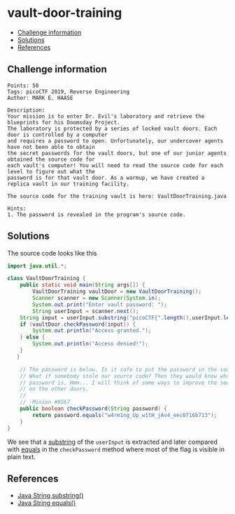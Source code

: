 # vault-door-training

- [Challenge information](#challenge-information)
- [Solutions](#solutions)
- [References](#references)

## Challenge information
```
Points: 50
Tags: picoCTF 2019, Reverse Engineering
Author: MARK E. HAASE
  
Description:
Your mission is to enter Dr. Evil's laboratory and retrieve the blueprints for his Doomsday Project. 
The laboratory is protected by a series of locked vault doors. Each door is controlled by a computer 
and requires a password to open. Unfortunately, our undercover agents have not been able to obtain 
the secret passwords for the vault doors, but one of our junior agents obtained the source code for 
each vault's computer! You will need to read the source code for each level to figure out what the 
password is for that vault door. As a warmup, we have created a replica vault in our training facility. 

The source code for the training vault is here: VaultDoorTraining.java

Hints:
1. The password is revealed in the program's source code.
```

## Solutions

The source code looks like this
```java
import java.util.*;

class VaultDoorTraining {
    public static void main(String args[]) {
        VaultDoorTraining vaultDoor = new VaultDoorTraining();
        Scanner scanner = new Scanner(System.in); 
        System.out.print("Enter vault password: ");
        String userInput = scanner.next();
	String input = userInput.substring("picoCTF{".length(),userInput.length()-1);
	if (vaultDoor.checkPassword(input)) {
	    System.out.println("Access granted.");
	} else {
	    System.out.println("Access denied!");
	}
   }

    // The password is below. Is it safe to put the password in the source code?
    // What if somebody stole our source code? Then they would know what our
    // password is. Hmm... I will think of some ways to improve the security
    // on the other doors.
    //
    // -Minion #9567
    public boolean checkPassword(String password) {
        return password.equals("w4rm1ng_Up_w1tH_jAv4_eec0716b713");
    }
}
```

We see that a [substring](https://www.javatpoint.com/java-string-substring) of the `userInput` is extracted and later compared with [equals](https://www.javatpoint.com/java-string-equals) in the `checkPassword` method where most of the flag is visible in plain text.

## References

- [Java String substring()](https://www.javatpoint.com/java-string-substring)
- [Java String equals()](https://www.javatpoint.com/java-string-equals)

